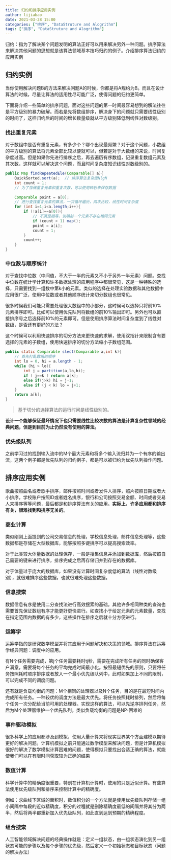 ```yaml
---
title: 归约和排序应用实例
author: lijiabao
date: 2021-03-28 15:00
categories: ["排序", "DataStruture and Alogrithm"]
tags: ["排序", "DataStruture and Alogrithm"]
---
```


归约：指为了解决某个问题发明的算法正好可以用来解决另外一种问题。排序算法来解决其他问题的思想就是该算法领域基本技巧归约的例子。介绍排序算法归约的应用实例

## 归约实例

当你使用解决问题B的方法来解决问题A的时候，你都是将A规约为B。而且在设计算法的时候，尽量让算法的适用性尽可能广泛，使得问题的归约更简单。

下面将介绍一些简单的排序问题，面对这些问题的第一时间最容易想到的解法往往是平方级别的暴力破解。而若是先将数组排序，解决身下的问题就只需要线性级别的时间了，这样归约后的时间的增长数量级就从平方级别降低到线性对数级别。

### 找出重复元素

对于数组中是否有重复元素，有多少个？哪个出现最频繁？对于这个问题，小数组的平方级别的算法将元素全部比较以便就可以，但若是对于大数组的来说，时间复杂度过高。但是如果你先进行排序之后，再去遍历有序数组，记录重复数组元素及其次数，这样就可以解决这个问题，而且时间复杂度知识线性对数级别的。

```java
public Map findRepeatedEle(Comparable[] a){
    QuickSorted.sort(a);  // 排序算法复杂度NlgN
    int count = 1;
    // 为了存储重复元素和重复次数，可以使用映射来保存数据
    
    Comparable point = a[0];
    // 进行查找重复元素的算法，一次循环遍历，两次比较，线性时间复杂度
    for (int i=1;i<a.length;i++){
        if (!a[i]==a[0]){
            // 不满足相等，说明前一个元素不存在相同元素
            if (count > 1) map();
            point = a[i];
            count = 1;
        }
        count++;
    }
}
```

### 中位数与顺序统计

对于查找中位数（中间值，不大于一半的元素又不小于另外一半元素）问题。查找中位数在统计学计算和许多数据处理的应用程序中都很常见，这是一种特殊的选择，只需要找到一组数中第k小的元素。类似的选择在处理实验数据和其他数据中应用很广泛，使用中位数或者其他顺序统计来切分数组也很常见。

很多时候我们可能只需要处理很大数组中的小部分，这时候可以选择只将前10%元素排序即可。比如可以使用优先队列将数组的前10%输出即可。另外也可以直接排序号之后选择前10%的元素即可。但是使用排序算法时间复杂度到了线性对数级，是否还有更好的方法？

这个时候可以利用快速排序的切分方法来更快速的求解，使用双指针来限制含有要选择的元素的子数组，使用快速排序的切分方法缩小子数组范围。

```java
public static Comparable slect(Comparable a,int k){
    // 首先打乱数组的顺序
    int lo = 0, hi = a.length - 1;
    while (hi > lo){
        int j = partition(a,lo,hi);
        if ( j==k ) return a[k];
        else if(j>k) hi = j-1;
        else if (j < k) lo = j+1;
    }
    return a[k];
}
```

> 基于切分的选择算法的运行时间是线性级别的。

**设计一个能够保证最坏情况下也只需要线性比较次数的算法是计算复杂性领域的经典问题，但是到目前为止仍然没有使用的算法。**

### 优先级队列

之前学习过的找到输入流中的M个最大元素和将多个输入流归并为一个有序的输出流，这两个例子都是优先队列的归约例子，都是可以被归约为优先队列操作问题。



## 排序应用实例

歌曲按照曲名或者歌手排序，邮件按照时间或者发件人排序，照片按照日期或者大小排序，学校账户按照ID或者姓名排序，银行和公司按照交易金额、时间或者交易人来排序等等问题，最后都是和排序算法有关的应用。**实际上，许多应用都和排序有关，很难找到和排序无关的**。

### 商业计算

类似刚刚上面提到的公司交易信息的处理，学校信息处理，邮件信息处理等，这些数据都是存储在大型数据库，能够按照多键排序可以提高搜索效率。

对于此类较大体量数据的处理保存，一般是搜集信息并添加到数据库，然后按照自己需要的键来进行排序，排序完成之后再存储归并到存在的数据库。

对于体量过于庞大的数据库，如果没有计算时间复杂度低的算法（线性对数级别），就很难排序这些数据，也就很难处理这些数据。

### 信息搜索

数据信息有序是使用二分查找法进行高效搜索的基础。其他许多相同种类的查询也需要首先保证数组有序才能更好更快进行。如查找小于给定元素的元素数量，查找在指定范围内数据的有多少，这些操作在排序之后就十分方便进行。

### 运筹学

运筹学指的是研究数学模型并将其应用于问题解决和决策的领域。排序算法在运筹学经典问题：调度中的应用。

有N个任务需要完成，第j个任务需要耗时tj秒，需要在完成所有任务的同时确保客户满意，需要将每个任务的平均完成时间最小化。按照最短优先的原则，只要将任务按照耗时顺序排序或者放入一个最小优先级队列中，此时如果加上不同的限制，可以完成不同的调度问题。

还有就是负载均衡的问题：M个相同的处理器以及N个任务，目的是在最短时间内完成所有任务。一种较优的调度方法是最大优先。将任务按照耗时排列，然后将每个任务一次分配给当前可用的处理器。实现这样的算法，可以先逆序排列任务，然后为M个处理器维护一个优先队列。类似负载均衡的问题是NP-困难的

### 事件驱动模拟

很多科学上的应用都涉及到模拟，使用大量计算来将现实世界某个方面建模以期待更好的解决问题。计算机模拟之前只能通过数学模型来解决问题，但是计算机模拟很好的解决了数学模拟计算困难的问题，使得模拟只要找出合适正确的算法，就能使我们可以在有限时间获取较为正确的结果

### 数值计算

科学计算中的精确度很重要，特别在计算机计算时，使用的只是近似计算。有些算法使用优先级队列和排序来控制计算中的精确度。

例如：求曲线下区域的面积时，数值积分的一个方法就是使用优先级队列存储一组小间隔中每段的近似精确度，积分的过程就是删除精确度最低的间隔并将其分为两半，然后将两半都重新加入优先级队列，如此直到达到预期的精确程度。

### 组合搜索

人工智能领域解决问题的经典操作就是：定义一组状态，由一组状态演化到另一组状态可能的步骤以及每个步骤的优先级，然后定义一个初始状态和目标状态（问题的解决办法）